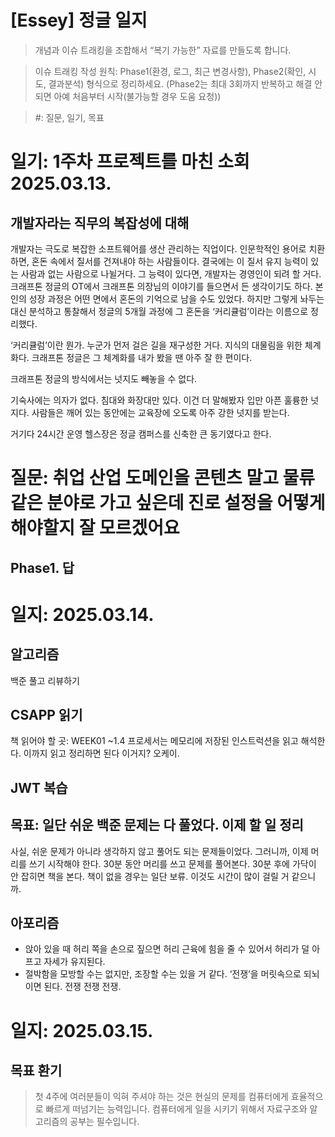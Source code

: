 # [Essey] 정글 일지



> 개념과 이슈 트래킹을 조합해서 “복기 가능한” 자료를 만들도록 합니다.

> 이슈 트래킹 작성 원칙: Phase1(환경, 로그, 최근 변경사항), Phase2(확인, 시도, 결과분석) 형식으로 정리하세요. (Phase2는 최대 3회까지 반복하고 해결 안 되면 아예 처음부터 시작(불가능할 경우 도움 요청))

> #: 질문, 일기, 목표



# 일기: 1주차 프로젝트를 마친 소회 2025.03.13.

## 개발자라는 직무의 복잡성에 대해

개발자는 극도로 복잡한 소프트웨어를 생산 관리하는 직업이다. 인문학적인 용어로 치환하면, 혼돈 속에서 질서를 건져내야 하는 사람들이다. 결국에는 이 질서 유지 능력이 있는 사람과 없는 사람으로 나뉠거다. 그 능력이 있다면, 개발자는 경영인이 되려 할 거다. 크래프톤 정글의 OT에서 크래프톤 의장님의 이야기를 들으면서 든 생각이기도 하다. 본인의 성장 과정은 어떤 면에서 혼돈의 기억으로 남을 수도 있었다. 하지만 그렇게 놔두는 대신 분석하고 통찰해서 정글의 5개월 과정에 그 혼돈을 ‘커리큘럼’이라는 이름으로 정리했다. 

‘커리큘럼’이란 뭔가. 누군가 먼저 걸은 길을 재구성한 거다. 지식의 대물림을 위한 체계화다. 크래프톤 정글은 그 체계화를 내가 봤을 땐 아주 잘 한 편이다. 

크래프톤 정글의 방식에서는 넛지도 빼놓을 수 없다.

기숙사에는 의자가 없다. 침대와 화장대만 있다. 이건 더 말해봤자 입만 아픈 훌륭한 넛지다. 사람들은 깨어 있는 동안에는 교육장에 오도록 아주 강한 넛지를 받는다. 

거기다 24시간 운영 헬스장은 정글 캠퍼스를 신축한 큰 동기였다고 한다. 

# 질문: 취업 산업 도메인을 콘텐츠 말고 물류 같은 분야로 가고 싶은데 진로 설정을 어떻게 해야할지 잘 모르겠어요

## Phase1. 답

# 일지: 2025.03.14. 

## 알고리즘

백준 풀고 리뷰하기

## CSAPP 읽기

책 읽어야 할 곳: WEEK01 ~1.4 프로세서는 메모리에 저장된 인스트럭션을 읽고 해석한다. 이까지 읽고 정리하면 된다 이거지? 오케이.

## JWT 복습

## 목표: 일단 쉬운 백준 문제는 다 풀었다. 이제 할 일 정리

사실, 쉬운 문제가 아니라 생각하지 않고 풀어도 되는 문제들이었다. 그러니까, 이제 머리를 쓰기 시작해야 한다. 30분 동안 머리를 쓰고 문제를 풀어본다. 30분 후에 가닥이 안 잡히면 책을 본다. 책이 없을 경우는 일단 보류. 이것도 시간이 많이 걸릴 거 같으니까. 

## 아포리즘

- 앉아 있을 때 허리 쪽을 손으로 짚으면 허리 근육에 힘을 줄 수 있어서 허리가 덜 아프고 자세가 유지된다.
- 절박함을 모방할 수는 없지만, 조장할 수는 있을 거 같다. ‘전쟁’을 머릿속으로 되뇌이면 된다. 전쟁 전쟁 전쟁.
# 일지: 2025.03.15. 

## 목표 환기

> 첫 4주에 여러분들이 익혀 주셔야 하는 것은 현실의 문제를 컴퓨터에게 효율적으로 빠르게 떠넘기는 능력입니다. 컴퓨터에게 일을 시키기 위해서 자료구조와 알고리즘의 공부는 필수입니다.




